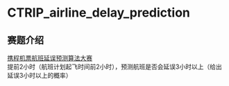 # CTRIP_airline_delay_prediction
## 赛题介绍
[携程机票航班延误预测算法大赛](https://www.kesci.com/home/competition/59786712bd66a32dfa703e0a)  
提前2小时（航班计划起飞时间前2小时），预测航班是否会延误3小时以上（给出延误3小时以上的概率）
